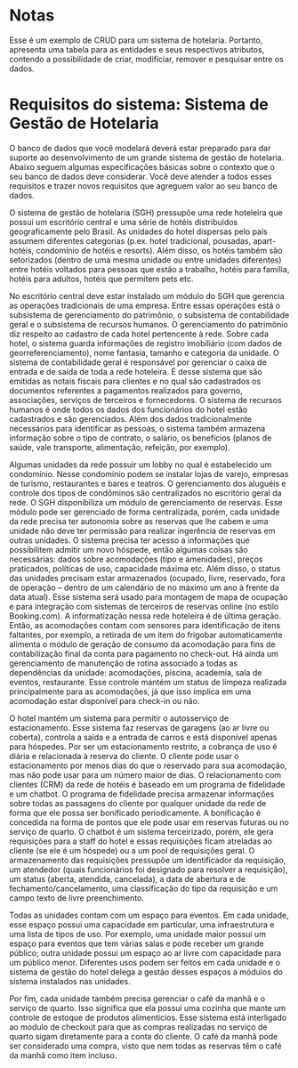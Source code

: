 # Notas
Esse é um exemplo de CRUD para um sistema de hotelaria. Portanto, apresenta uma tabela para as entidades e seus respectivos atributos, contendo a possibilidade de criar, modificiar, remover e pesquisar entre os dados.

# Requisitos do sistema: Sistema de Gestão de Hotelaria
O banco de dados que você modelará deverá estar preparado para dar suporte ao desenvolvimento de
um grande sistema de gestão de hotelaria. Abaixo seguem algumas especificações básicas sobre o
contexto que o seu banco de dados deve considerar. Você deve atender a todos esses requisitos e trazer
novos requisitos que agreguem valor ao seu banco de dados.

O sistema de gestão de hotelaria (SGH) pressupõe uma rede hoteleira que possui um escritório central e
uma série de hotéis distribuídos geograficamente pelo Brasil. As unidades do hotel dispersas pelo país
assumem diferentes categorias (p.ex. hotel tradicional, pousadas, apart-hotéis, condomínio de hotéis e
resorts). Além disso, os hotéis também são setorizados (dentro de uma mesma unidade ou entre unidades
diferentes) entre hotéis voltados para pessoas que estão a trabalho, hotéis para família, hotéis para
adultos, hotéis que permitem pets etc.

No escritório central deve estar instalado um módulo do SGH que gerencia as operações tradicionais de
uma empresa. Entre essas operações está o subsistema de gerenciamento do patrimônio, o subsistema
de contabilidade geral e o subsistema de recursos humanos. O gerenciamento do patrimônio diz respeito
ao cadastro de cada hotel pertencente à rede. Sobre cada hotel, o sistema guarda informações de registro
imobiliário (com dados de georreferenciamento), nome fantasia, tamanho e categoria da unidade. O
sistema de contabilidade geral é responsável por gerenciar o caixa de entrada e de saída de toda a rede
hoteleira. É desse sistema que são emitidas as notais fiscais para clientes e no qual são cadastrados os
documentos referentes a pagamentos realizados para governo, associações, serviços de terceiros e
fornecedores. O sistema de recursos humanos é onde todos os dados dos funcionários do hotel estão
cadastrados e são gerenciados. Além dos dados tradicionalmente necessários para identificar as pessoas,
o sistema também armazena informação sobre o tipo de contrato, o salário, os benefícios (planos de
saúde, vale transporte, alimentação, refeição, por exemplo).

Algumas unidades da rede possuir um lobby no qual é estabelecido um condomínio. Nesse condomínio
podem se instalar lojas de varejo, empresas de turismo, restaurantes e bares e teatros. O gerenciamento
dos aluguéis e controle dos tipos de condôminos são centralizados no escritório geral da rede.
O SGH disponibiliza um módulo de gerenciamento de reservas. Esse módulo pode ser gerenciado de forma
centralizada, porém, cada unidade da rede precisa ter autonomia sobre as reservas que lhe cabem e uma
unidade não deve ter permissão para realizar ingerência de reservas em outras unidades. O sistema
precisa ter acesso a informações que possibilitem admitir um novo hóspede, então algumas coisas são
necessárias: dados sobre acomodações (tipo e amenidades), preços praticados, políticas de uso,
capacidade máxima etc. Além disso, o status das unidades precisam estar armazenados (ocupado, livre,
reservado, fora de operação – dentro de um calendário de no máximo um ano à frente da data atual).
Esse sistema será usado para montagem de mapa de ocupação e para integração com sistemas de
terceiros de reservas online (no estilo Booking.com). A informatização nessa rede hoteleira é de última
geração. Então, as acomodações contam com sensores para identificação de itens faltantes, por exemplo,
a retirada de um item do frigobar automaticamente alimenta o módulo de geração de consumo da
acomodação para fins de contabilização final da conta para pagamento no check-out. Há ainda um
gerenciamento de manutenção de rotina associado a todas as dependências da unidade: acomodações,
piscina, academia, sala de eventos, restaurante. Esse controle mantém um status de limpeza realizada
principalmente para as acomodações, já que isso implica em uma acomodação estar disponível para
check-in ou não. 

O hotel mantém um sistema para permitir o autosserviço de estacionamento. Esse sistema faz reservas
de garagens (ao ar livre ou coberta), controla a saída e a entrada de carros e está disponível apenas para
hóspedes. Por ser um estacionamento restrito, a cobrança de uso é diária e relacionada à reserva do
cliente. O cliente pode usar o estacionamento por menos dias do que o reservado para sua acomodação,
mas não pode usar para um número maior de dias. 
O relacionamento com clientes (CRM) da rede de hotéis é baseado em um programa de fidelidade e um
chatbot. O programa de fidelidade precisa armazenar informações sobre todas as passagens do cliente
por qualquer unidade da rede de forma que ele possa ser bonificado periodicamente. A bonificação é
concedida na forma de pontos que ele pode usar em reservas futuras ou no serviço de quarto. O chatbot
é um sistema terceirizado, porém, ele gera requisições para a staff do hotel e essas requisições ficam
atreladas ao cliente (se ele é um hóspede) ou a um pool de requisições geral. O armazenamento das
requisições pressupõe um identificador da requisição, um atendedor (quais funcionários foi designado
para resolver a requisição), um status (aberta, atendida, cancelada), a data de abertura e de
fechamento/cancelamento, uma classificação do tipo da requisição e um campo texto de livre
preenchimento.

Todas as unidades contam com um espaço para eventos. Em cada unidade, esse espaço possui uma
capacidade em particular, uma infraestrutura e uma lista de tipos de uso. Por exemplo, uma unidade
maior possui um espaço para eventos que tem várias salas e pode receber um grande público; outra
unidade possui um espaço ao ar livre com capacidade para um público menor. Diferentes usos podem ser
feitos em cada unidade e o sistema de gestão do hotel delega a gestão desses espaços a módulos do
sistema instalados nas unidades.

Por fim, cada unidade também precisa gerenciar o café da manhã e o serviço de quarto. Isso significa que
ela possui uma cozinha que mante um controle de estoque de produtos alimentícios. Esse sistema está
interligado ao modulo de checkout para que as compras realizadas no serviço de quarto sigam
diretamente para a conta do cliente. O café da manhã pode ser considerado uma compra, visto que nem
todas as reservas têm o café da manhã como item incluso. 
